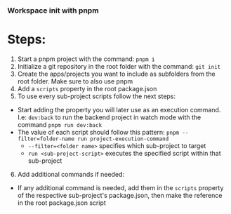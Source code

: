 ### Workspace init with pnpm

# Steps:

1. Start a pnpm project with the command: `pnpm i`
2. Initialize a git repository in the root folder with the command: `git init`
3. Create the apps/projects you want to include as subfolders from the root folder. Make sure to also use pnpm
4. Add a `scripts` property in the root package.json
5. To use every sub-project scripts follow the next steps:
- Start adding the property you will later use as an execution command. I.e: `dev:back` to run the backend project in watch mode with the command `pnpm run dev:back`
- The value of each script should follow this pattern: `pnpm --filter=folder-name run project-execution-command` 
    - `--filter=<folder name>` specifies which sub-project to target
    - `run <sub-project-script>` executes the specified script within that sub-project

6. Add additional commands if needed:
- If any additional command is needed, add them in the `scripts` property of the respective sub-project's package.json, then make the reference in the root package.json script
